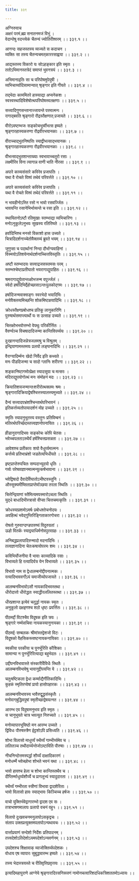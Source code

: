 ```yaml
---
title: ३३९

---
```

अग्निरुवाच  
अक्षरं परमं ब्र्ह्म सनातनमजं विभुं ।  
वेदान्तेषु वदन्त्येकं चैतन्यं ज्योतिरीश्वरम् ।। ३३९.१ ।।  
  
आनन्दः सहजस्तस्य व्यज्यते स कदाचन ।  
व्यक्तिः सा तस्य चैतन्यचमत्‌काररसाह्वया ।। ३३९.२ ।।  
  
आद्यस्तस्य विकारो यः सोऽहङ्कार इति स्मृतः ।  
ततोऽभिमानस्तत्रेदं समाप्तं भुवनत्रयं ।। ३३९.३ ।।  
  
अभिमानाद्रतिः सा च परिपोषमुपेयुषी ।  
व्यभिचार्य्यादिसामान्यात् श्रृङ्गार इति गीयते ।। ३३९.४ ।।  
  
तद्भेदाः काममितरे हास्याद्या अप्यनेकशः ।  
स्वस्वस्थादिविशेषोत्थपरिघोषस्वलक्षणाः ।। ३३९.५ ।।  
  
सत्त्वादिगुणसन्तानाज्जायन्ते परमात्मनः ।  
रागाद्बवति श्रृङ्गारो रौद्रस्तैक्षणात् प्रजायते ।। ३३९.६ ।।  
  
वीरोऽवष्टम्भजः सङ्कोचभूर्व्वीभत्स इष्यते ।  
श्रृङ्गारहास्यकरुणा रौद्रवीरभयानकाः ।। ३३९.७ ।।  
  
वीराच्चाद्भुतनिष्पत्तिः स्याद्वीभत्साद्भयानकः ।  
श्रृङ्गारहास्यकरुणा रौद्रवीरभयानकाः ।। ३३९.८ ।।  
  
वीभत्साद्भुतशान्ताख्याः स्वभावाच्चतुरो रसाः ।  
लक्ष्मीरिव विना त्यागान्न वाणी भाति नीरसा ।। ३३९.९ ।।  
  
अपारे काव्यसंसारे कविरेव प्रजापतिः ।  
यथा वै रोचते विश्वं तथेवं परिवर्त्तते ।। ३३९.१० ।।  
  
अपारे काव्यसंसारे कविरेव प्रजापतिः ।  
यथा वै रोचते विश्वं तथेदं परिवर्त्तते ।। ३३९.११ ।।  
  
न भावहीनोऽस्ति रसो न भावो रसवर्ज्जितः ।  
भावयन्ति रसानेभिर्भाव्यन्ते च रसा इति ।। ३३९.१२ ।।  
  
स्थायितनोऽष्टौ रतिमुखाः स्तम्भाद्या व्यभिचारिणः ।  
मनोऽनुकूलेऽनुभवः सुखस्य रतिरिष्य्ते ।। ३३९.१३ ।।  
  
हर्वादिभिश्च मनसो विकाशो हास उच्यते ।  
चित्रादिदर्शनाच्चेतोवैक्लव्यं ब्रुवते भयम् ।। ३३९.१४ ।।  
  
जुगुप्सा च पदार्थानां निन्दा दौर्भाग्यवाहिनां ।  
विस्मयोऽतिशयेनार्थदर्शनाच्चित्तविस्तृतिः ।। ३३९.१५ ।।  
  
अष्टौ स्तम्भादयः सत्त्वाद्रजसस्तमसः परम् ।  
स्तम्भश्चेष्टाप्रतीघातो भयरागाद्युपाहितः ।। ३३९.१६ ।।  
  
श्रमरागाद्युपेतान्तःक्षोभजन्म वपुर्ज्जलं ।  
स्वेदो हर्षादिभिर्द्देहोच्छासाऽन्तःपुलकोद्‌गमः ।। ३३९.१७ ।।  
  
हर्षादिजन्मवाक्सङ्गः स्वरभेदो भयादिभिः ।  
मनोवैक्लव्यमिच्छन्ति शोकमिष्टक्षयादिभिः ।। ३३९.१८ ।।  
  
क्रोधस्तैक्ष्णप्रबोधश्च प्रतिकू लानुकारिणि ।  
पुरुषार्थसमाप्त्यार्थो यः स उत्साह उच्यते ।। ३३९.१९ ।।  
  
चित्तक्षोभभवोत्तम्भो वेपथुः परिकीर्त्तितः ।  
वैवर्ण्यञ्च विचषादादिजन्मा कान्तिविपर्य्ययः ।। ३३९.२० ।।  
  
दुःखानन्दादिजन्नेत्रजलमश्रु च विश्रुतम् ।  
इन्द्रियाणामस्तमयः प्रलयो लङ्घनादिभिः ।। ३३९.२१ ।।  
  
वैराग्यादिर्म्मनः खेदो निर्वेद इति कथ्यते ।  
मनः पीडदिजन्मा च सादो ग्लानिः शरीरगा ।। ३३९.२२ ।।  
  
शङ्कानिष्टागमोत्प्रेक्षा स्यादसूया च मत्सरः ।  
मदिराद्युपयोगोत्थं मनः संमोहनं मदः ।। ३३९.२३ ।।  
  
क्रियातिशयजन्मान्तःशरीरोत्थक्लमः श्रमः ।  
श्रृङ्गारादिक्रियाद्वेषश्चित्तस्यालस्यमुच्यते ।। ३३९.२४ ।।  
  
दैन्यं सत्त्वादपभ्रंशश्चिन्तार्थपरिभावनं ।  
इतिकर्त्तव्यतोपायादर्शनं मोह उच्यते ।। ३३९.२५ ।।  
  
स्मृतिः स्यादनुभूतस्य वस्तुनः प्रतिविम्बनं ।  
मतिरर्थपरिच्छेदस्तत्त्वज्ञानोपनायितः ।। ३३९.२६ ।।  
  
व्रीडानुरागादिभवः सङ्कोचः कोपि चेतसः ।  
भवेच्चपलताऽस्थैर्यं हर्षश्चित्तप्रसन्नता ।। ३३९.२७ ।।  
  
आवेशश्च प्रतीकारः शयो वैधुर्य्यमात्मनः ।  
कर्त्तव्ये प्रतिभाभ्रंशो जडतेत्यभिधीयते ।। ३३९.२८ ।।  
  
इष्टप्राप्तेरुपचितः सम्पदाभ्युदयो धृतिः ।  
गर्व्वः परेष्ववज्ञानमात्मन्युत्कर्षभावाना ।। ३३९.२९ ।।  
  
भवेद्विषादो दैवादेर्विघातोऽभीष्टवस्तुनि ।  
औस्सुक्यमीष्सिताप्राप्तेर्वाञ्छया तरला स्थितिः ।। ३३९.३० ।।  
  
चित्तेन्द्रियाणां स्तैमित्यमपस्मारोऽचला स्थितिः ।  
युद्‌धे बाधादिभीस्त्रासो वीप्सा चित्तचमत्कृतिः ।। ३३९.३१ ।।  
  
क्रोधस्याप्रशमोऽमर्षः प्रबोधश्तेचनोदयः ।  
अवहित्थं भवेद्‌गुप्तिरिङ्गिताकारगोचरा ।। ३३९.३२ ।।  
  
रोषतो गुरुवाग्दण्डपारुष्यं विदुरुग्रतां ।  
ऊहो वितर्कः स्याद्व्याधिर्मनोवपुरवग्रहः ।। ३३९.३३ ।।  
  
अनिबद्धप्रलापादिरुन्मादो मदनादिभिः ।  
तत्वज्ञानादिना चेतःकषायोपरमः शमः ।। ३३९.३४ ।।  
  
कविभिर्योजनीया वै भावाः काव्यादिके रसाः ।  
विभाव्यते हि रत्यादिर्यत्र येन विभाव्यते ।। ३३९.३५ ।।  
  
विभावो नाम स द्वेधालम्बनोद्दीपनात्मकः ।  
रत्यादिभाववर्गोऽयं यमाजीव्योपजायते ।। ३३९.३६ ।।  
  
आलम्बनविभावोऽसौ नायकादिभवस्तथा ।  
धीरोदात्तो धीरोद्धतः स्याद्धीरललितस्तथा ।। ३३९.३७ ।।  
  
धीरप्रशान्त इत्येवं चतुर्द्धा नायकः स्मृतः ।  
अनुकूलो दक्षइणश्च शठो धृष्टः प्रवर्त्तितः ।। ३३९.३८ ।।  
  
पीठमर्द्दो विटश्चैव विदूषक इति त्रयः ।  
श्रृड्गारे नर्म्मसचिवा नायकस्यानुनायका ।। ३३९.३९ ।।  
  
पीठमर्द्दः सम्बलकः श्रीमांस्तद्वेशजो विटः ।  
विदूषको वैहसिकस्त्वष्टनायकनायिकाः ।। ३३९.४० ।।  
  
स्वकीया परकीया च पुनर्भूरिति कौशिकाः ।  
सामान्या न पुनर्भूरिरित्याद्या बहुभेदतः ।। ३३९.४१ ।।  
  
उद्दीपनविभावास्ते संस्कारैर्विविधैः स्थितैः ।  
आलम्बनविभावेषु भावानुद्दीपयन्ति ये ।। ३३९.४२ ।।  
  
चतुःषष्टिकला द्वेधा कर्म्माद्यैर्गीतिकादिभिः ।  
कुहकं स्मृतिरप्येषां प्रायो हासोपहारकः ।। ३३९.४३ ।।  
  
आलम्बनविभावस्य भावैरुद्वुद्धसंस्कृतैः ।  
मनोवाग्‌बुद्धिवपुषां स्मृतीच्छाद्वेषयत्नत ।। ३३९.४४ ।।  
  
आरम्भ एव विदुषामनुभाव इति स्मृतः ।  
स चानुभूयते चात्र भवत्युत निरुच्यते ।। ३३९.४५ ।।  
  
मनोव्यापारभूयिष्ठो मन आरम्भ उच्यते ।  
द्विविधः पौरुषस्त्रैण ईट्टशोऽपि प्रसिध्यति ।। ३३९.४६ ।।  
  
शोभा विलासो माधुर्य्यं स्थैर्य्यं गाम्भीर्य्यमेव च ।  
ललितञ्च तथौदार्य्यन्तेजोऽष्टाविति पौरुषाः ।। ३३९.४७ ।।  
  
नीचनिन्दोत्तमस्पर्द्धा शौर्य्यं दाक्षादिकारणं ।  
मनोधर्म्मे भवेच्छोभा शोभते भवनं यथा ।। ३३९.४८ ।।  
  
भावो हावश्च हेला च शोभा कान्तिस्तथैव च ।  
दीप्तिर्म्माधुर्य्यशौर्य्ये च प्रागलूभ्यं स्यादुदारता ।। ३३९.४९ ।।  
  
स्थैर्य्यं गम्भीरता स्त्रीणां विभावा द्वादशेरिताः ।  
भावो विलासो हावः स्याद्भावः किञ्चिच्च हर्षजः ।। ३३९.५० ।।  
  
वाचो युक्तिर्भवेद्वागारम्भो द्वादश एव सः ।  
तत्राभाषणमालापः प्रलापो वचनं वहु१ ।। ३३९.५१ ।।  
  
विलापो दुःखवचनमनुलापोऽसकृद्वचः ।  
संलाप उक्तप्रत्युक्तमपलापोऽन्यथावचः ।। ३३९.५२ ।।  
  
वार्त्ताप्रयाणं सन्देशो निर्देशः प्रतिपादनम् ।  
तत्त्वदेशोऽतिदेशोऽयमपदेशोऽन्यवर्णनम् ।। ३३९.५३ ।।  
  
उपदेशश्च शिक्षावाक् व्याजोक्तिर्व्यपदेशकः ।  
वोधाय एष व्यापारः सुबुद्ध्यारम्भ इष्यते ।। ३३९.५४ ।।  
  
तस्य भेदास्त्रयस्ते च रीतिवृत्तिप्रवृत्तयः ।। ३३९.५५ ।।  
  
इत्यादिमहापुराणे आग्नेये श्रृङ्गारादिरसनिरूपणं नामोनचत्वारिंशदधिकत्रिशततमोऽध्यायः ।।